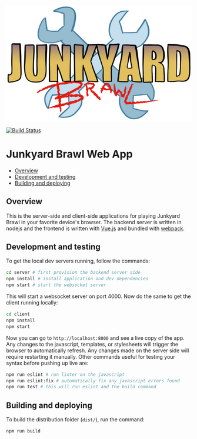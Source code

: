 <p align="center">
  <img src="https://raw.githubusercontent.com/gfax/junkyard-brawl-web/master/logo.jpg" alt="Junkyard Brawl">
</p>

[![Build Status](https://travis-ci.org/gfax/junkyard-brawl-web.svg?branch=master)](https://travis-ci.org/gfax/junkyard-brawl-web)

# Junkyard Brawl Web App

- [Overview](#overview)
- [Development and testing](#development-and-testing)
- [Building and deploying](#building-and-deploying)

## Overview

This is the server-side and client-side applications for playing Junkyard Brawl in your favorite device's browser.
The backend server is written in nodejs and the frontend is written with [Vue.js](https://vuejs.org/) and bundled with [webpack](https://webpack.js.org/).

## Development and testing

To get the local dev servers running, follow the commands:

```sh
cd server # first provision the backend server side
npm install # install application and dev dependencies
npm start # start the websocket server
```

This will start a websocket server on port 4000.
Now do the same to get the client running locally:

```sh
cd client
npm install
npm start
```

Now you can go to `http://localhost:8000` and see a live copy of the app.
Any changes to the javascript, templates, or stylesheets will trigger the browser to automatically refresh.
Any changes made on the server side will require restarting it manually.
Other commands useful for testing your syntax before pushing up live are:

```sh
npm run eslint # run linter on the javascript
npm run eslint:fix # automatically fix any javascript errors found
npm run test # this will run eslint and the build command
```

## Building and deploying

To build the distribution folder (`dist/`), run the command:

```sh
npm run build
```

